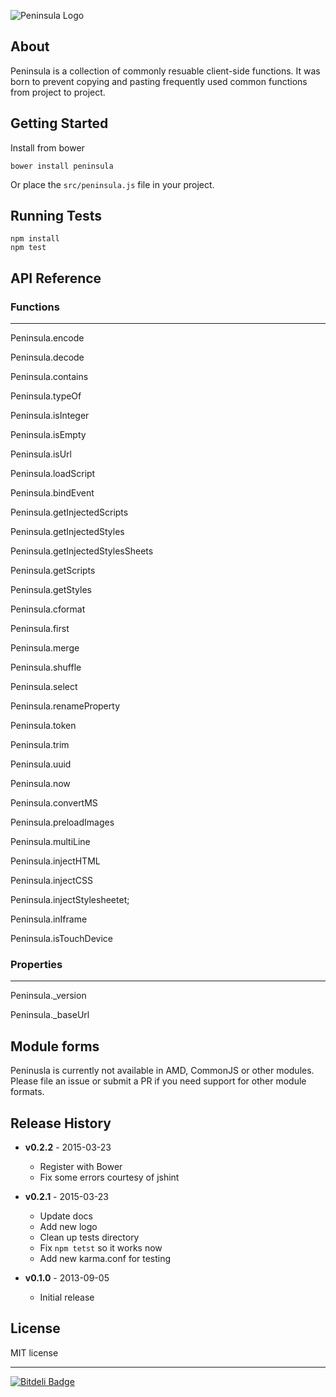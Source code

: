 ![Peninsula Logo](http://i.imgur.com/jmrx99y.png)

## About 

Peninsula is a collection of commonly resuable client-side functions. It was born to prevent copying and pasting frequently used common functions from project to project.

## Getting Started

Install from bower 
```
bower install peninsula
```

Or place the `src/peninsula.js` file in your project.

## Running Tests

```
npm install
npm test
```

## API Reference

### Functions

---

Peninsula.encode

Peninsula.decode

Peninsula.contains

Peninsula.typeOf

Peninsula.isInteger

Peninsula.isEmpty

Peninsula.isUrl

Peninsula.loadScript

Peninsula.bindEvent

Peninsula.getInjectedScripts

Peninsula.getInjectedStyles

Peninsula.getInjectedStylesSheets

Peninsula.getScripts

Peninsula.getStyles

Peninsula.cformat

Peninsula.first

Peninsula.merge

Peninsula.shuffle

Peninsula.select

Peninsula.renameProperty

Peninsula.token

Peninsula.trim

Peninsula.uuid

Peninsula.now

Peninsula.convertMS

Peninsula.preloadImages

Peninsula.multiLine

Peninsula.injectHTML

Peninsula.injectCSS

Peninsula.injectStylesheetet;

Peninsula.inIframe

Peninsula.isTouchDevice

### Properties

---

Peninsula._version

Peninsula._baseUrl

## Module forms

Peninusla is currently not available in AMD, CommonJS or other modules. Please file an issue or submit a PR if you need support for other module formats.

## Release History

* **v0.2.2** - 2015-03-23
	- Register with Bower
	- Fix some errors courtesy of jshint

* **v0.2.1** - 2015-03-23
	- Update docs
	- Add new logo
	- Clean up tests directory
	- Fix `npm tetst` so it works now
	- Add new karma.conf for testing

* **v0.1.0** - 2013-09-05
	- Initial release

## License

MIT license

---

[![Bitdeli Badge](https://d2weczhvl823v0.cloudfront.net/pbojinov/peninsula/trend.png)](https://bitdeli.com/free "Bitdeli Badge")

